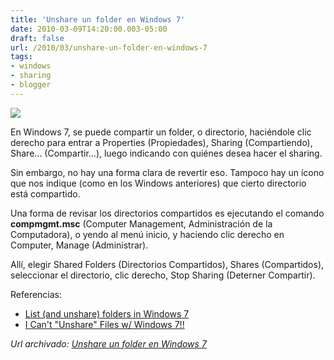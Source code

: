 ```yaml
---
title: 'Unshare un folder en Windows 7'
date: 2010-03-09T14:20:00.003-05:00
draft: false
url: /2010/03/unshare-un-folder-en-windows-7
tags: 
- windows
- sharing
- blogger
---
```


[![](https://4.bp.blogspot.com/_K2xwnQ4Llso/S5ao77NwGDI/AAAAAAAAAYo/O3iLMZ_jSRw/s200/windows7_01.jpg)](https://4.bp.blogspot.com/_K2xwnQ4Llso/S5ao77NwGDI/AAAAAAAAAYo/O3iLMZ_jSRw/s1600-h/windows7_01.jpg)

En Windows 7, se puede compartir un folder, o directorio, haciéndole clic derecho para entrar a Properties (Propiedades), Sharing (Compartiendo), Share... (Compartir...), luego indicando con quiénes desea hacer el sharing.  
  
Sin embargo, no hay una forma clara de revertir eso. Tampoco hay un ícono que nos indique (como en los Windows anteriores) que cierto directorio está compartido.  
  
Una forma de revisar los directorios compartidos es ejecutando el comando **compmgmt.msc** (Computer Management, Administración de la Computadora), o yendo al menú inicio, y haciendo clic derecho en Computer, Manage (Administrar).  
  
Allí, elegir Shared Folders (Directorios Compartidos), Shares (Compartidos), seleccionar el directorio, clic derecho, Stop Sharing (Deterner Compartir).  
  
Referencias:  

*   [List (and unshare) folders in Windows 7](http://twigstechtips.blogspot.com/2009/08/list-and-unshare-folders-in-windows-7.html)
*   [I Can't "Unshare" Files w/ Windows 7!!](http://social.answers.microsoft.com/Forums/en-US/w7network/thread/5fd93411-ca07-46a1-8090-91b29e3153de)

_*Url archivado: [Unshare un folder en Windows 7](https://akcdev.blogspot.com/2010/03/unshare-un-folder-en-windows-7.html)*_
